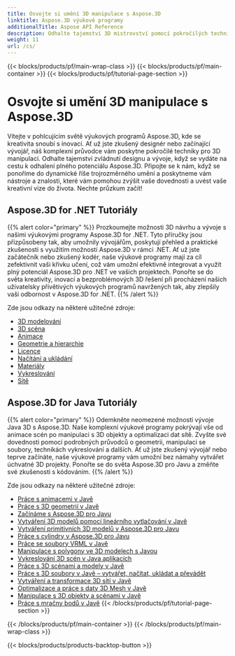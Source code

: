 ```yaml
---
title: Osvojte si umění 3D manipulace s Aspose.3D
linktitle: Aspose.3D výukové programy
additionalTitle: Aspose API Reference
description: Odhalte tajemství 3D mistrovství pomocí pokročilých technik. Zvyšte své dovednosti v oblasti designu a vývoje s naším komplexním průvodcem, jak uvolnit kreativitu 3D.
weight: 11
url: /cs/
---
```


{{< blocks/products/pf/main-wrap-class >}}
{{< blocks/products/pf/main-container >}}
{{< blocks/products/pf/tutorial-page-section >}}

# Osvojte si umění 3D manipulace s Aspose.3D


Vítejte v pohlcujícím světě výukových programů Aspose.3D, kde se kreativita snoubí s inovací. Ať už jste zkušený designér nebo začínající vývojář, náš komplexní průvodce vám poskytne pokročilé techniky pro 3D manipulaci. Odhalte tajemství zvládnutí designu a vývoje, když se vydáte na cestu k odhalení plného potenciálu Aspose.3D. Připojte se k nám, když se ponoříme do dynamické říše trojrozměrného umění a poskytneme vám nástroje a znalosti, které vám pomohou zvýšit vaše dovednosti a uvést vaše kreativní vize do života. Nechte průzkum začít!

## Aspose.3D for .NET Tutoriály
{{% alert color="primary" %}}
Prozkoumejte možnosti 3D návrhu a vývoje s našimi výukovými programy Aspose.3D for .NET. Tyto příručky jsou přizpůsobeny tak, aby umožnily vývojářům, poskytují přehled a praktické zkušenosti s využitím možností Aspose.3D v rámci .NET. Ať už jste začátečník nebo zkušený kodér, naše výukové programy mají za cíl zefektivnit vaši křivku učení, což vám umožní efektivně integrovat a využít plný potenciál Aspose.3D pro .NET ve vašich projektech. Ponořte se do světa kreativity, inovací a bezproblémových 3D řešení při procházení našich uživatelsky přívětivých výukových programů navržených tak, aby zlepšily vaši odbornost v Aspose.3D for .NET.
{{% /alert %}}

Zde jsou odkazy na některé užitečné zdroje:
 
- [3D modelování](./net/3d-modeling/)
- [3D scéna](./net/3d-scene/)
- [Animace](./net/animation/)
- [Geometrie a hierarchie](./net/geometry-and-hierarchy/)
- [Licence](./net/license/)
- [Načítání a ukládání](./net/loading-and-saving/)
- [Materiály](./net/materials/)
- [Vykreslování](./net/rendering/)
- [Sítě](./net/meshes/)

## Aspose.3D for Java Tutoriály
{{% alert color="primary" %}}
Odemkněte neomezené možnosti vývoje Java 3D s Aspose.3D. Naše komplexní výukové programy pokrývají vše od animace scén po manipulaci s 3D objekty a optimalizaci dat sítě. Zvyšte své dovednosti pomocí podrobných průvodců o geometrii, manipulaci se soubory, technikách vykreslování a dalších. Ať už jste zkušený vývojář nebo teprve začínáte, naše výukové programy vám umožní bez námahy vytvářet úchvatné 3D projekty. Ponořte se do světa Aspose.3D pro Javu a změňte své zkušenosti s kódováním.
{{% /alert %}}

Zde jsou odkazy na některé užitečné zdroje:

- [Práce s animacemi v Javě](./java/animations/)
- [Práce s 3D geometrií v Javě](./java/geometry/)
- [Začínáme s Aspose.3D pro Javu](./java/licensing/)
- [Vytváření 3D modelů pomocí lineárního vytlačování v Javě](./java/linear-extrusion/)
- [Vytváření primitivních 3D modelů v Aspose.3D pro Javu](./java/primitive-3d-models/)
- [Práce s cylindry v Aspose.3D pro Javu](./java/cylinders/)
- [Práce se soubory VRML v Javě](./java/vrml-files/)
- [Manipulace s polygony ve 3D modelech s Javou](./java/polygon/)
- [Vykreslování 3D scén v Java aplikacích](./java/rendering-3d-scenes/)
- [Práce s 3D scénami a modely v Javě](./java/3d-scenes-and-models/)
- [Práce s 3D soubory v Javě – vytvářet, načítat, ukládat a převádět](./java/load-and-save/)
- [Vytváření a transformace 3D sítí v Javě](./java/transforming-3d-meshes/)
- [Optimalizace a práce s daty 3D Mesh v Javě](./java/3d-mesh-data/)
- [Manipulace s 3D objekty a scénami v Javě](./java/3d-objects-and-scenes/)
- [Práce s mračny bodů v Javě](./java/point-clouds/)
{{< /blocks/products/pf/tutorial-page-section >}}

{{< /blocks/products/pf/main-container >}}
{{< /blocks/products/pf/main-wrap-class >}}

{{< blocks/products/products-backtop-button >}}
